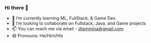 ### Hi there 👋

<!--
**SpaceMonk3/SpaceMonk3** is a ✨ _special_ ✨ repository because its `README.md` (this file) appears on your GitHub profile.

Here are some ideas to get you started:
-->
- 🌱 I’m currently learning ML, FullStack, & Game Dev. 
- 👯 I’m looking to collaborate on Fullstack, Java, and Game projects 
- 📫 You can reach me via email - dtammina@gmail.com
- 😄 Pronouns: He/Him/His

